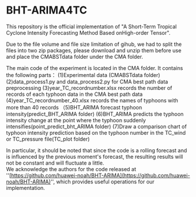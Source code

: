 # BHT-ARIMA4TC
This repository is the official implementation of "A Short-Term Tropical Cyclone Intensity Forecasting Method Based onHigh-order Tensor".


Due to the file volume and file size limitation of gihub, we had to split the files into two zip packages, please download and unzip them before use and place the CMABSTdata folder under the CMA folder.

The main code of the experiment is located in the CMA folder.
It contains the following parts：
   (1)Experimental data (CMABSTdata folder)
   (2)data_process1.py and data_process2.py for CMA best path data preprocessing
   (3)year_TC_recordnumber.xlsx records the number of records of each typhoon data in the CMA best path data
   (4)year_TC_recordnumber_40.xlsx records the names of typhoons with more than 40 records
  （5)BHT_ARIMA forecast typhoon intensity(predict_BHT_ARIMA folder)
   (6)BHT_ARIMA predicts the typhoon intensity change at the point where the typhoon suddenly intensifies(point_predict_bht_ARIMA folder)
   (7)Draw a comparison chart of typhoon intensity prediction based on the typhoon number in the TC_wind or TC_pressure file(TC_plot folder)

In particular, it should be noted that since the code is a rolling forecast and is influenced by the previous moment's forecast, the resulting results will not be constant and will fluctuate a little.  
We acknowledge the authors for the code released at ''[https://github.com/huawei-noah/BHT-ARIMA](https://github.com/huawei-noah/BHT-ARIMA)'', which provides useful operations for our implementation.
